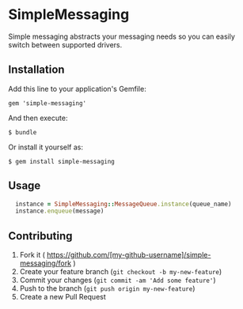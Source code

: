 # SimpleMessaging

Simple messaging abstracts your messaging needs so you can easily switch between
supported drivers.

## Installation

Add this line to your application's Gemfile:

    gem 'simple-messaging'

And then execute:

    $ bundle

Or install it yourself as:

    $ gem install simple-messaging

## Usage

```ruby
  instance = SimpleMessaging::MessageQueue.instance(queue_name)
  instance.enqueue(message)
```

## Contributing

1. Fork it ( https://github.com/[my-github-username]/simple-messaging/fork )
2. Create your feature branch (`git checkout -b my-new-feature`)
3. Commit your changes (`git commit -am 'Add some feature'`)
4. Push to the branch (`git push origin my-new-feature`)
5. Create a new Pull Request
